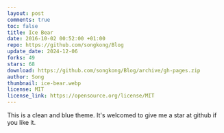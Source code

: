 ```yaml
---
layout: post
comments: true
toc: false
title: Ice Bear
date: 2016-10-02 00:52:00 +01:00
repo: https://github.com/songkong/Blog
update_date: 2024-12-06
forks: 49
stars: 68
download: https://github.com/songkong/Blog/archive/gh-pages.zip
author: Song
thumbnail: ice-bear.webp
license: MIT
license_link: https://opensource.org/license/MIT
---
```


This is a clean and blue theme. It's welcomed to give me a star at github if you like it.
